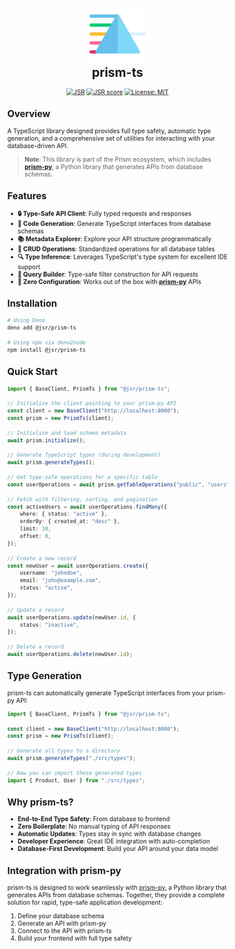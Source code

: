 <h1 align="center">
  <img src="https://raw.githubusercontent.com/Yrrrrrf/prism-ts/main/resources/img/prism.png" alt="Prism Icon" width="128" height="128" description="A prism that can take one light source and split it into multiple colors!">
  <div align="center">prism-ts</div>
</h1>

<div align="center">

[![JSR](https://jsr.io/badges/@yrrrrrf/prism-ts)](https://jsr.io/@yrrrrrf/prism-ts)
[![JSR score](https://jsr.io/badges/@yrrrrrf/prism-ts/score)](https://jsr.io/@yrrrrrf/prism-ts)
[![License: MIT](https://img.shields.io/badge/License-MIT-yellow.svg)](https://choosealicense.com/licenses/mit/)

</div>

## Overview

A TypeScript library designed provides full type safety, automatic type
generation, and a comprehensive set of utilities for interacting with your
database-driven API.

> **Note**: This library is part of the Prism ecosystem, which includes
> [**prism-py**](https://github.com/Yrrrrrf/prism-py), a Python library that
> generates APIs from database schemas.

## Features

- **🔒 Type-Safe API Client**: Fully typed requests and responses
- **🔄 Code Generation**: Generate TypeScript interfaces from database schemas
- **📚 Metadata Explorer**: Explore your API structure programmatically
- **🔧 CRUD Operations**: Standardized operations for all database tables
- **🔍 Type Inference**: Leverages TypeScript's type system for excellent IDE
  support
- **📝 Query Builder**: Type-safe filter construction for API requests
- **🧩 Zero Configuration**: Works out of the box with
  [**prism-py**](https://github.com/Yrrrrrf/prism-py) APIs

## Installation

```bash
# Using Deno
deno add @jsr/prism-ts

# Using npm via deno2node
npm install @jsr/prism-ts
```

## Quick Start

```typescript
import { BaseClient, PrismTs } from "@jsr/prism-ts";

// Initialize the client pointing to your prism-py API
const client = new BaseClient("http://localhost:8000");
const prism = new PrismTs(client);

// Initialize and load schema metadata
await prism.initialize();

// Generate TypeScript types (during development)
await prism.generateTypes();

// Get type-safe operations for a specific table
const userOperations = await prism.getTableOperations("public", "users");

// Fetch with filtering, sorting, and pagination
const activeUsers = await userOperations.findMany({
	where: { status: "active" },
	orderBy: { created_at: "desc" },
	limit: 10,
	offset: 0,
});

// Create a new record
const newUser = await userOperations.create({
	username: "johndoe",
	email: "john@example.com",
	status: "active",
});

// Update a record
await userOperations.update(newUser.id, {
	status: "inactive",
});

// Delete a record
await userOperations.delete(newUser.id);
```

## Type Generation

prism-ts can automatically generate TypeScript interfaces from your prism-py
API:

```typescript
import { BaseClient, PrismTs } from "@jsr/prism-ts";

const client = new BaseClient("http://localhost:8000");
const prism = new PrismTs(client);

// Generate all types to a directory
await prism.generateTypes("./src/types");

// Now you can import these generated types
import { Product, User } from "./src/types";
```

## Why prism-ts?

- **End-to-End Type Safety**: From database to frontend
- **Zero Boilerplate**: No manual typing of API responses
- **Automatic Updates**: Types stay in sync with database changes
- **Developer Experience**: Great IDE integration with auto-completion
- **Database-First Development**: Build your API around your data model

## Integration with prism-py

prism-ts is designed to work seamlessly with
[prism-py](https://github.com/Yrrrrrf/prism-py), a Python library that generates
APIs from database schemas. Together, they provide a complete solution for
rapid, type-safe application development:

1. Define your database schema
2. Generate an API with prism-py
3. Connect to the API with prism-ts
4. Build your frontend with full type safety
